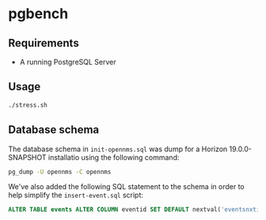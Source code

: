 # pgbench

## Requirements

* A running PostgreSQL Server

## Usage

```sh
./stress.sh
```

## Database schema

The database schema in `init-opennms.sql` was dump for a Horizon 19.0.0-SNAPSHOT installatio using the following command:

```sh
pg_dump -U opennms -C opennms
```

We've also added the following SQL statement to the schema in order to help simplify the `insert-event.sql` script:

```sql
ALTER TABLE events ALTER COLUMN eventid SET DEFAULT nextval('eventsnxtid');
```
